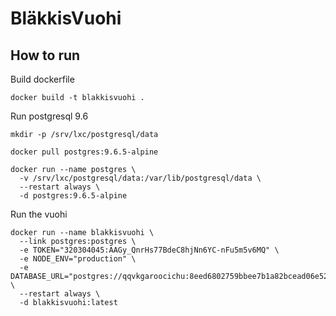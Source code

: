 # BläkkisVuohi

## How to run

Build dockerfile

```
docker build -t blakkisvuohi .
```

Run postgresql 9.6

```
mkdir -p /srv/lxc/postgresql/data

docker pull postgres:9.6.5-alpine

docker run --name postgres \
  -v /srv/lxc/postgresql/data:/var/lib/postgresql/data \
  --restart always \
  -d postgres:9.6.5-alpine

```

Run the vuohi

```
docker run --name blakkisvuohi \
  --link postgres:postgres \
  -e TOKEN="320304045:AAGy_QnrHs77BdeC8hjNn6YC-nFu5m5v6MQ" \
  -e NODE_ENV="production" \
  -e DATABASE_URL="postgres://qqvkgaroocichu:8eed6802759bbee7b1a82bcead06e5268250bbab97d87862bb4f2dc9aa06cd78@172.17.0.2:5432/blakkisvuohi" \
  --restart always \
  -d blakkisvuohi:latest
```
